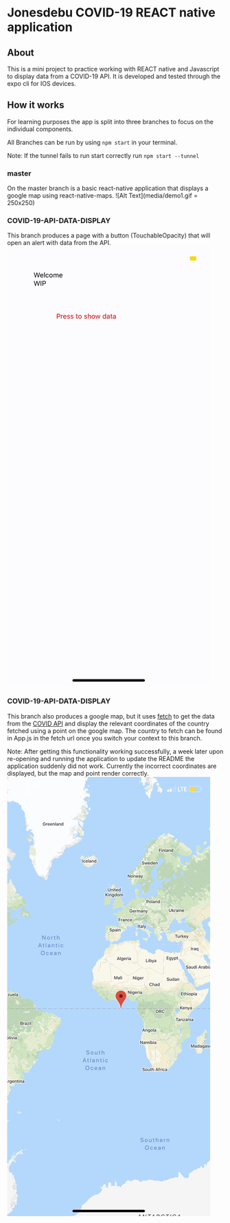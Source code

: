 # Jonesdebu COVID-19 REACT native application
## About
This is a mini project to practice working with REACT native and Javascript to display data from a COVID-19 API. It is developed and tested through the expo cli for IOS devices.

## How it works
For learning purposes the app is split into three branches to focus on the individual components.

All Branches can be run by using `npm start` in your terminal.

Note: If the tunnel fails to run start correctly run `npm start --tunnel`

### master
On the master branch is a basic react-native application that displays a google map using react-native-maps.
![Alt Text](media/demo1.gif = 250x250)

### COVID-19-API-DATA-DISPLAY
This branch produces a page with a button (TouchableOpacity) that will open an alert with data from the API.
![Alt Text](media/demo2.gif)

### COVID-19-API-DATA-DISPLAY
This branch also produces a google map, but it uses [fetch](https://reactnative.dev/docs/network) to get the data from the [COVID API](https://covid19api.com/#details) and display the relevant coordinates of the country fetched using a point on the google map. The country to fetch can be found in App.js in the fetch url once you switch your context to this branch.

Note: After getting this functionality working successfully, a week later upon re-opening  and running the application to update the README the application suddenly did not work. Currently the incorrect coordinates are displayed, but the map and point render correctly.
![Alt Text](media/demo3.png)
